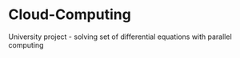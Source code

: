# Cloud-Computing
University project - solving set of differential equations with parallel computing
